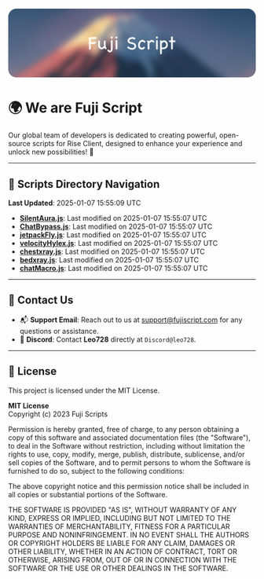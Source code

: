 ![Banner](.github/b.webp)

# 🌍 **We are Fuji Script**

Our global team of developers is dedicated to creating powerful, open-source scripts for Rise Client, designed to enhance your experience and unlock new possibilities! 🌟

---
<!-- SCRIPTS_NAVIGATION_START -->
## 📂 **Scripts Directory Navigation**

**Last Updated**: 2025-01-07 15:55:09 UTC

- **[SilentAura.js](scripts/SilentAura.js)**: Last modified on 2025-01-07 15:55:07 UTC
- **[ChatBypass.js](scripts/ChatBypass.js)**: Last modified on 2025-01-07 15:55:07 UTC
- **[jetpackFly.js](scripts/jetpackFly.js)**: Last modified on 2025-01-07 15:55:07 UTC
- **[velocityHylex.js](scripts/velocityHylex.js)**: Last modified on 2025-01-07 15:55:07 UTC
- **[chestxray.js](scripts/chestxray.js)**: Last modified on 2025-01-07 15:55:07 UTC
- **[bedxray.js](scripts/bedxray.js)**: Last modified on 2025-01-07 15:55:07 UTC
- **[chatMacro.js](scripts/chatMacro.js)**: Last modified on 2025-01-07 15:55:07 UTC

<!-- SCRIPTS_NAVIGATION_END -->

---

## 💬 **Contact Us**  
- 📬 **Support Email**: Reach out to us at [support@fujiscript.com](mailto:support@fujiscript.com) for any questions or assistance.  
- 💬 **Discord**: Contact **Leo728** directly at `Discord@leo728`.

---

## 📜 **License**

This project is licensed under the MIT License.  

**MIT License**  
Copyright (c) 2023 Fuji Scripts  

Permission is hereby granted, free of charge, to any person obtaining a copy of this software and associated documentation files (the "Software"), to deal in the Software without restriction, including without limitation the rights to use, copy, modify, merge, publish, distribute, sublicense, and/or sell copies of the Software, and to permit persons to whom the Software is furnished to do so, subject to the following conditions:  

The above copyright notice and this permission notice shall be included in all copies or substantial portions of the Software.  

THE SOFTWARE IS PROVIDED "AS IS", WITHOUT WARRANTY OF ANY KIND, EXPRESS OR IMPLIED, INCLUDING BUT NOT LIMITED TO THE WARRANTIES OF MERCHANTABILITY, FITNESS FOR A PARTICULAR PURPOSE AND NONINFRINGEMENT. IN NO EVENT SHALL THE AUTHORS OR COPYRIGHT HOLDERS BE LIABLE FOR ANY CLAIM, DAMAGES OR OTHER LIABILITY, WHETHER IN AN ACTION OF CONTRACT, TORT OR OTHERWISE, ARISING FROM, OUT OF OR IN CONNECTION WITH THE SOFTWARE OR THE USE OR OTHER DEALINGS IN THE SOFTWARE.  

